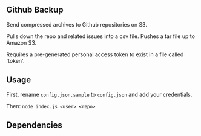 Github Backup
-------------

Send compressed archives to Github repositories on S3.

Pulls down the repo and related issues into a csv file. Pushes a tar file up to
Amazon S3.

Requires a pre-generated personal access token to exist in a file called
'token'.

Usage
-----

First, rename ```config.json.sample``` to ```config.json``` and add your
credentials.

Then: 
```node index.js <user> <repo>```

Dependencies
------------
```sudo apt-get install cmake libzip-dev build-essential libssl-dev
